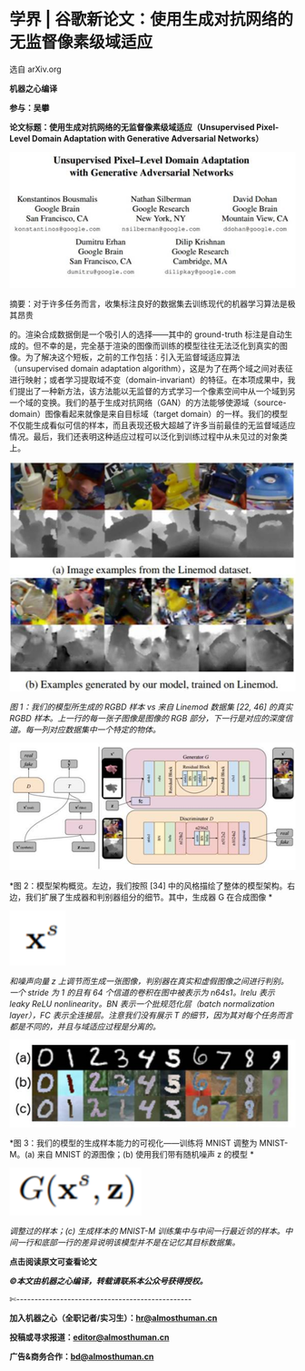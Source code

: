 # 学界 | 谷歌新论文：使用生成对抗网络的无监督像素级域适应

选自 arXiv.org

**机器之心编译**

**参与：吴攀**

**论文标题：使用生成对抗网络的无监督像素级域适应（Unsupervised Pixel-Level Domain Adaptation with Generative Adversarial Networks）**

**![](img/4a80db6f7ae464520fed2d3839f1f64a.jpg)** 

摘要：对于许多任务而言，收集标注良好的数据集去训练现代的机器学习算法是极其昂贵

的。渲染合成数据倒是一个吸引人的选择——其中的 ground-truth 标注是自动生成的。但不幸的是，完全基于渲染的图像而训练的模型往往无法泛化到真实的图像。为了解决这个短板，之前的工作包括：引入无监督域适应算法（unsupervised domain adaptation algorithm），这是为了在两个域之间对表征进行映射；或者学习提取域不变（domain-invariant）的特征。在本项成果中，我们提出了一种新方法，该方法能以无监督的方式学习一个像素空间中从一个域到另一个域的变换。我们的基于生成对抗网络（GAN）的方法能够使源域（source-domain）图像看起来就像是来自目标域（target domain）的一样。我们的模型不仅能生成看似可信的样本，而且表现还极大超越了许多当前最佳的无监督域适应情况。最后，我们还表明这种适应过程可以泛化到训练过程中从未见过的对象类上。

![](img/d3e2da14dae302f7dacd4c42f176586b.jpg)

*图 1：我们的模型所生成的 RGBD 样本 vs 来自 Linemod 数据集 [22, 46] 的真实 RGBD 样本。上一行的每一张子图像是图像的 RGB 部分，下一行是对应的深度信道。每一列对应数据集中一个特定的物体。*

![](img/092c7ec0643be38bfe81a5f0d4e68cec.jpg)

*图 2：模型架构概览。左边，我们按照 [34] 中的风格描绘了整体的模型架构。右边，我们扩展了生成器和判别器组分的细节。其中，生成器 G 在合成图像 *

*![](img/17560e3e8d4230a59335fd0d2796c881.jpg)* 

*和噪声向量 z 上调节而生成一张图像，判别器在真实和虚假图像之间进行判别。一个 stride 为 1 的且有 64 个信道的卷积在图中被表示为 n64s1。lrelu 表示 leaky ReLU nonlinearity。BN 表示一个批规范化层（batch normalization layer），FC 表示全连接层。注意我们没有展示 T 的细节，因为其对每个任务而言都是不同的，并且与域适应过程是分离的。*

![](img/a4752b8c7be10a14d242b7765bcb9a4d.jpg)

*图 3：我们的模型的生成样本能力的可视化——训练将 MNIST 调整为 MNIST-M。(a) 来自 MNIST 的源图像；(b) 使用我们带有随机噪声 z 的模型 *

*![](img/1c2328f3c440eb6f864a070bd704b6ec.jpg)* 

*调整过的样本；(c) 生成样本的 MNIST-M 训练集中与中间一行最近邻的样本。中间一行和底部一行的差异说明该模型并不是在记忆其目标数据集。*

**点击阅读原文可查看论文**

***©本文由机器之心编译，***转载请联系本公众号获得授权***。***

✄------------------------------------------------

**加入机器之心（全职记者/实习生）：hr@almosthuman.cn**

**投稿或寻求报道：editor@almosthuman.cn**

**广告&商务合作：bd@almosthuman.cn**
